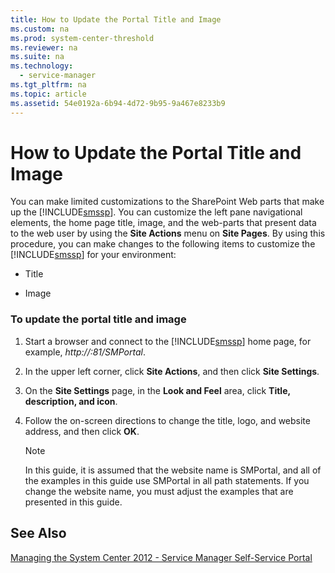 ```yaml
---
title: How to Update the Portal Title and Image
ms.custom: na
ms.prod: system-center-threshold
ms.reviewer: na
ms.suite: na
ms.technology: 
  - service-manager
ms.tgt_pltfrm: na
ms.topic: article
ms.assetid: 54e0192a-6b94-4d72-9b95-9a467e8233b9
---
```

# How to Update the Portal Title and Image
You can make limited customizations to the SharePoint Web parts that make up the [!INCLUDE[smssp](Token/smssp_md.md)]. You can customize the left pane navigational elements, the home page title, image, and the web\-parts that present data to the web user by using the **Site Actions** menu on **Site Pages**. By using this procedure, you can make changes to the following items to customize the [!INCLUDE[smssp](Token/smssp_md.md)] for your environment:

-   Title

-   Image

### To update the portal title and image

1.  Start a browser and connect to the [!INCLUDE[smssp](Token/smssp_md.md)] home page, for example, *http:\/\/<SiteName>:81\/SMPortal*.

2.  In the upper left corner, click **Site Actions**, and then click **Site Settings**.

3.  On the **Site Settings** page, in the **Look and Feel** area, click **Title, description, and icon**.

4.  Follow the on\-screen directions to change the title, logo, and website address, and then click **OK**.

    > [!NOTE]
    > In this guide, it is assumed that the website name is SMPortal, and all of the examples in this guide use SMPortal in all path statements. If you change the website name, you must adjust the examples that are presented in this guide.

## See Also
[Managing the System Center 2012 - Service Manager Self-Service Portal](Managing-the-System-Center-2012---Service-Manager-Self-Service-Portal.md)


